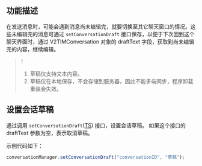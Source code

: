 ## 功能描述

在发送消息时，可能会遇到消息尚未编辑完，就要切换至其它聊天窗口的情况。这些未编辑完的消息可通过 `setConversationDraft` 接口保存，以便于下次回到这个聊天界面时，通过 V2TIMConversation 对象的 draftText 字段，获取到尚未编辑完的内容，继续编辑。

> !
>
> 1. 草稿仅支持文本内容。
> 2. 草稿仅在本地保存，不会存储到服务器，因此不能多端同步，程序卸载重装会失效。

## 设置会话草稿

通过调用 `setConversationDraft`([TS](https://comm.qq.com/im-react-native-doc/classes/ConversationManager________.V2TIMConversationManager.html#setConversationDraft)) 接口，设置会话草稿。
如果这个接口的 draftText 参数为空，表示取消草稿。

示例代码如下：

```javascript
conversationManager.setConversationDraft("conversationID", "草稿");
```



